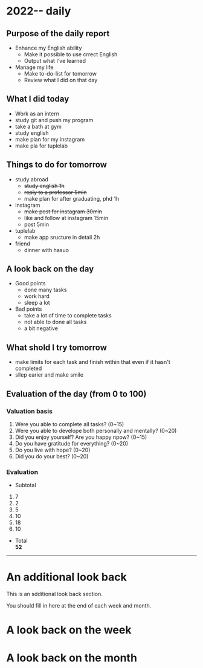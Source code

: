 # 2022-- daily 

## Purpose of the daily report
- Enhance my English ability
  - Make it possible to use crrect English
  - Output what I've learned
- Manage my life
  - Make to-do-list for tomorrow
  - Review what I did on that day

## What I did today
- Work as an intern
- study git and push my program
- take a bath at gym
- study english
- make plan for my instagram
- make pla for tuplelab
## Things to do for tomorrow
- study abroad
  - ~~study english 1h~~
  - ~~reply to a professor 5min~~
  - make plan for after graduating, phd 1h
- instagram
  - ~~make post for instagram 30min~~
  - like and follow at instagram 15min
  - <skip>post 5min
- tuplelab
  - make app sructure in detail 2h
- friend
  - dinner with hasuo
## A look back on the day
- Good points
  - done many tasks
  - work hard
  - sleep a lot 
- Bad points
  - take a lot of time to complete tasks
  - not able to done all tasks
  - a bit negative
## What shold I try tomorrow
  - make limits for each task and finish within that even if it hasn't completed
  - sllep earier and make smile
## Evaluation of the day (from 0 to 100)
### Valuation basis
1. Were you able to complete all tasks? (0~15)
1. Were you able to develope both personally and mentally? (0~20)
1. Did you enjoy yourself? Are you happy npow? (0~15)
1. Do you have gratitude for everything? (0~20)
1. Do you live with hope? (0~20)
1. Did you do your best? (0~20)
### Evaluation
- Subtotal  
1. 7
1. 2
1. 5
1. 10
1. 18
1. 10
- Total  
**52**
---
# An additional look back 
This is an sdditional look back section.

You should fill in here at the end of each week and month.

# A look back on the week

# A look back on the month
